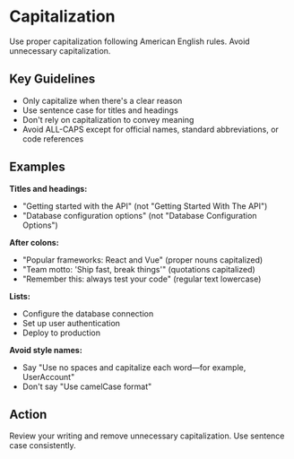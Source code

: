 # Capitalization

Use proper capitalization following American English rules. Avoid unnecessary capitalization.

## Key Guidelines

- Only capitalize when there's a clear reason
- Use sentence case for titles and headings
- Don't rely on capitalization to convey meaning
- Avoid ALL-CAPS except for official names, standard abbreviations, or code references

## Examples

**Titles and headings:**
- "Getting started with the API" (not "Getting Started With The API")
- "Database configuration options" (not "Database Configuration Options")

**After colons:**
- "Popular frameworks: React and Vue" (proper nouns capitalized)
- "Team motto: 'Ship fast, break things'" (quotations capitalized)
- "Remember this: always test your code" (regular text lowercase)

**Lists:**
- Configure the database connection
- Set up user authentication  
- Deploy to production

**Avoid style names:**
- Say "Use no spaces and capitalize each word—for example, UserAccount"
- Don't say "Use camelCase format"

## Action

Review your writing and remove unnecessary capitalization. Use sentence case consistently.